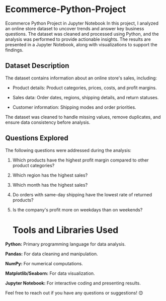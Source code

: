 # Ecommerce-Python-Project
Ecommerce Python Project in Jupyter Notebook
In this project, I analyzed an online store dataset to uncover trends and answer key business questions. The dataset was cleaned and processed using Python, and the analysis was performed to provide actionable insights. The results are presented in a Jupyter Notebook, along with visualizations to support the findings.

## Dataset Description
The dataset contains information about an online store's sales, including:

- Product details: Product categories, prices, costs, and profit margins.

- Sales data: Order dates, regions, shipping details, and return statuses.

- Customer information: Shipping modes and order priorities.

The dataset was cleaned to handle missing values, remove duplicates, and ensure data consistency before analysis.


## Questions Explored
The following questions were addressed during the analysis:

1. Which products have the highest profit margin compared to other product categories?

2. Which region has the highest sales?

3. Which month has the highest sales?

4. Do orders with same-day shipping have the lowest rate of returned products?

5. Is the company's profit more on weekdays than on weekends?

   # Tools and Libraries Used
**Python:** Primary programming language for data analysis.

**Pandas:** For data cleaning and manipulation.

**NumPy:** For numerical computations.

**Matplotlib/Seaborn:** For data visualization.

**Jupyter Notebook:** For interactive coding and presenting results.



Feel free to reach out if you have any questions or suggestions! 😊
